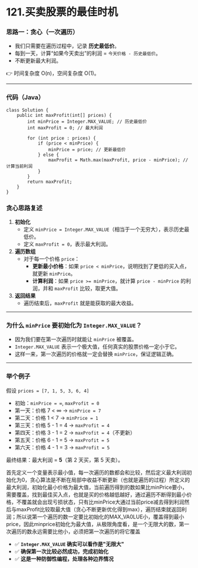 # 121.买卖股票的最佳时机

### 思路一：贪心（一次遍历）

- 我们只需要在遍历过程中，记录 **历史最低价**。
- 每到一天，计算“如果今天卖出”的利润 = `今天价格 - 历史最低价`。
- 不断更新最大利润。

👉 时间复杂度 O(n)，空间复杂度 O(1)。

------

### 代码（Java）

```
class Solution {
    public int maxProfit(int[] prices) {
        int minPrice = Integer.MAX_VALUE; // 历史最低价
        int maxProfit = 0; // 最大利润
        
        for (int price : prices) {
            if (price < minPrice) {
                minPrice = price; // 更新最低价
            } else {
                maxProfit = Math.max(maxProfit, price - minPrice); // 计算当前利润
            }
        }
        return maxProfit;
    }
}
```

### 贪心思路复述

1. **初始化**
    - 定义 `minPrice = Integer.MAX_VALUE`（相当于一个无穷大），表示历史最低价。
    - 定义 `maxProfit = 0`，表示最大利润。
2. **遍历数组**
    - 对于每一个价格 `price`：
        - **更新最小价格**：如果 `price < minPrice`，说明找到了更低的买入点，就更新 `minPrice`。
        - **计算利润**：如果 `price >= minPrice`，就计算 `price - minPrice` 的利润，并和 `maxProfit` 比较，取更大值。
3. **返回结果**
    - 遍历结束后，`maxProfit` 就是能获取的最大收益。

------

### 为什么 `minPrice` 要初始化为 `Integer.MAX_VALUE`？

- 因为我们要在第一次遍历时就能让 `minPrice` 被覆盖。
- `Integer.MAX_VALUE` 表示一个极大值，任何真实的股票价格一定小于它。
- 这样一来，第一次遍历的价格就一定会替换 `minPrice`，保证逻辑正确。

------

### 举个例子

假设 `prices = [7, 1, 5, 3, 6, 4]`

- 初始：`minPrice = ∞`, `maxProfit = 0`
- 第一天：价格 7 < ∞ → `minPrice = 7`
- 第二天：价格 1 < 7 → `minPrice = 1`
- 第三天：价格 5 - 1 = 4 → `maxProfit = 4`
- 第四天：价格 3 - 1 = 2 → `maxProfit = 4`（不更新）
- 第五天：价格 6 - 1 = 5 → `maxProfit = 5`
- 第六天：价格 4 - 1 = 3 → `maxProfit = 5`

最终结果：最大利润 = **5**（第 2 天买，第 5 天卖）。

首先定义一个变量表示最小值，每一次遍历的数都会和比较，然后定义最大利润初始化为0，贪心算法是不断在局部中收益不断更新（也就是遍历的过程）所定义的最大利润，初始化最小价格为最大值，当前遍历得到的数如果比minPrice要小，需要覆盖，找到最佳买入点，也就是买的价格越低越好，通过遍历不断得到最小价格，不覆盖就会出现亏损状态，只有比minPrice大通过当前price减去得到利润然后与maxProfit比较取最大值（贪心不断更新优化得到max），遍历结束就返回利润；所以说第一个遍历的数一定要比初始化的MAX_VA0LUE小，覆盖得到最小price，因此minprice初始化为最大值，从极限角度看，是一个无限大的数，第一次遍历的数永远需要比他小，必须把第一次遍历的将它覆盖

- ✅ **`Integer.MAX_VALUE` 确实可以看作是"无限大"**
- ✅ **确保第一次比较必然成功，完成初始化**
- ✅ **这是一种防御性编程，处理各种边界情况**

